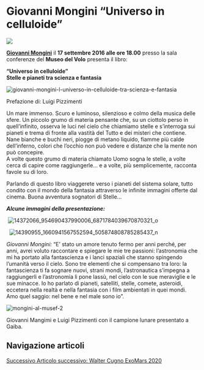 Giovanni Mongini “Universo in celluloide”
=========================================

![](https://www.adaa.it/wp/wp-content/uploads/2016/09/libro-e1474322575957.jpg)

[**Giovanni Mongini**](https://it.wikipedia.org/wiki/Giovanni_Mongini) il **17 settembre 2016 alle ore 18.00** presso la sala conferenze del **Museo del Volo** presenta il libro:

**“Universo in celluloide”**  
**Stelle e pianeti tra scienza e fantasia**

![giovanni-mongini-l-universo-in-celluloide-tra-scienza-e-fantasia](https://www.adaa.it/wp/wp-content/uploads/2016/08/giovanni-mongini-l-universo-in-celluloide-tra-scienza-e-fantasia-218x300.jpg)

Prefazione di: Luigi Pizzimenti

Un mare immenso. Scuro e luminoso, silenzioso e colmo della musica delle sfere. Un piccolo grumo di materia pensante che, su un ciottolo perso in quell’infinito, osserva le luci nel cielo che chiamiamo stelle e s’interroga sui pianeti e trema di fronte alla vastità del Tutto e dei misteri che contiene. Nane bianche e buchi neri, piogge di metano liquido, fiamme più calde dell’inferno, colori che l’occhio non può vedere e distanze che la mente non può concepire.  
A volte questo grumo di materia chiamato Uomo sogna le stelle, a volte cerca di capire come raggiungerle… e a volte, più semplicemente, racconta favole su di loro.

Parlando di questo libro viaggerete verso i pianeti del sistema solare, tutto condito con il mondo della fantasia attraverso le infinite immagini offerte dal cinema. Buona avventura sognatori di Stelle…

_**Alcune immagini della presentazione:**_

 ![14372066_954690437990006_6871784039670870321_o](https://www.adaa.it/wp/wp-content/uploads/2016/08/14372066_954690437990006_6871784039670870321_o-300x169.jpg)

  ![14390955_1660941567552594_505874808785285437_n](https://www.adaa.it/wp/wp-content/uploads/2016/08/14390955_1660941567552594_505874808785285437_n-300x225.jpg)

_Giovanni Mongini:_ “E’ stato un amore tenuto fermo per anni perché, per anni, avrei voluto raccontare e spiegare le mie tre passioni: l’astronomia che mi ha portato alla fantascienza e i lanci spaziali che stanno spingendo l’umanità verso il cielo. Sono tre elementi che si compensano tra loro: la fantascienza ti fa sognare nuovi, strani mondi, l’astronautica s’impegna a raggiungerli e l’astronomia li pone lassù, nel cielo con le sue meraviglie e le sue minacce. Io ho parlato di pianeti, satelliti, stelle, comete, asteroidi, eccetera nella realtà e nella fantasia con i film ambientati in quei mondi. Amo quel saggio: nel bene e nel male sono io”.

![mongini-al-musef-2](https://www.adaa.it/wp/wp-content/uploads/2016/08/mongini-al-musef-2-300x292.jpg)

Giovanni Mangimi e Luigi Pizzimenti con il campione lunare presentato a Gaiba.

Navigazione articoli
--------------------

[Successivo Articolo successivo: Walter Cugno ExoMars 2020](https://www.adaa.it/2016/09/19/conferenza-exomars/)